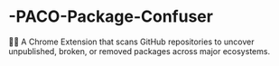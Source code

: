 # -PACO-Package-Confuser
 🕵️‍♂️ A Chrome Extension that scans GitHub repositories to uncover unpublished, broken, or removed packages across major ecosystems.

